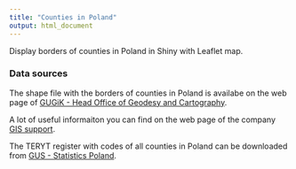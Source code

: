```yaml
---
title: "Counties in Poland"
output: html_document
---
```


Display borders of counties in Poland in Shiny with Leaflet map.

### Data sources
The shape file with the borders of counties in Poland is availabe on the web page of [GUGiK - Head Office of Geodesy and Cartography](http://www.gugik.gov.pl/pzgik/dane-bez-oplat/dane-z-panstwowego-rejestru-granic-i-powierzchni-jednostek-podzialow-terytorialnych-kraju-prg).

A lot of useful informaiton you can find on the web page of the company [GIS support](https://gis-support.pl/granice-administracyjne/).

The TERYT register with codes of all counties in Poland can be downloaded from [GUS - Statistics Poland](http://eteryt.stat.gov.pl/eTeryt/rejestr_teryt/udostepnianie_danych/baza_teryt/uzytkownicy_indywidualni/pobieranie/pobieranie.aspx?contrast=default). 
